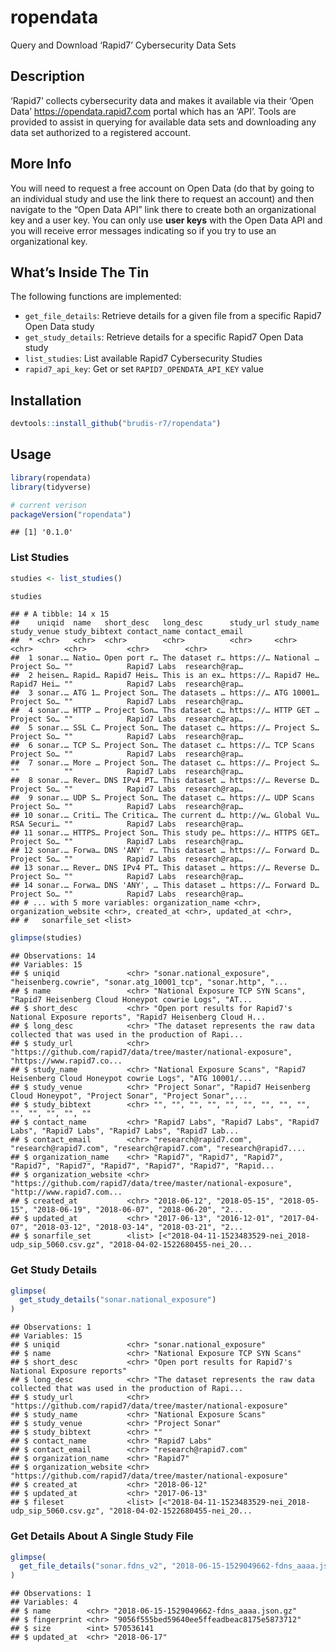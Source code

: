
# ropendata

Query and Download ‘Rapid7’ Cybersecurity Data Sets

## Description

‘Rapid7’ collects cybersecurity data and makes it available via their
‘Open Data’ <https://opendata.rapid7.com> portal which has an ‘API’.
Tools are provided to assist in querying for available data sets and
downloading any data set authorized to a registered account.

## More Info

You will need to request a free account on Open Data (do that by going
to an individual study and use the link there to request an account) and
then navigate to the “Open Data API” link there to create both an
organizational key and a user key. You can only use **user keys** with
the Open Data API and you will receive error messages indicating so if
you try to use an organizational key.

## What’s Inside The Tin

The following functions are implemented:

  - `get_file_details`: Retrieve details for a given file from a
    specific Rapid7 Open Data study
  - `get_study_details`: Retrieve details for a specific Rapid7 Open
    Data study
  - `list_studies`: List available Rapid7 Cybersecurity Studies
  - `rapid7_api_key`: Get or set `RAPID7_OPENDATA_API_KEY` value

## Installation

``` r
devtools::install_github("brudis-r7/ropendata")
```

## Usage

``` r
library(ropendata)
library(tidyverse)

# current verison
packageVersion("ropendata")
```

    ## [1] '0.1.0'

### List Studies

``` r
studies <- list_studies()

studies
```

    ## # A tibble: 14 x 15
    ##    uniqid  name   short_desc   long_desc      study_url study_name study_venue study_bibtext contact_name contact_email
    ##  * <chr>   <chr>  <chr>        <chr>          <chr>     <chr>      <chr>       <chr>         <chr>        <chr>        
    ##  1 sonar.… Natio… Open port r… The dataset r… https://… National … Project So… ""            Rapid7 Labs  research@rap…
    ##  2 heisen… Rapid… Rapid7 Heis… This is an ex… https://… Rapid7 He… Rapid7 Hei… ""            Rapid7 Labs  research@rap…
    ##  3 sonar.… ATG 1… Project Son… The datasets … https://… ATG 10001… Project So… ""            Rapid7 Labs  research@rap…
    ##  4 sonar.… HTTP … Project Son… Ths dataset c… https://… HTTP GET … Project So… ""            Rapid7 Labs  research@rap…
    ##  5 sonar.… SSL C… Project Son… The dataset c… https://… Project S… Project So… ""            Rapid7 Labs  research@rap…
    ##  6 sonar.… TCP S… Project Son… The dataset c… https://… TCP Scans  Project So… ""            Rapid7 Labs  research@rap…
    ##  7 sonar.… More … Project Son… The dataset c… https://… Project S… ""          ""            Rapid7 Labs  research@rap…
    ##  8 sonar.… Rever… DNS IPv4 PT… This dataset … https://… Reverse D… Project So… ""            Rapid7 Labs  research@rap…
    ##  9 sonar.… UDP S… Project Son… The dataset c… https://… UDP Scans  Project So… ""            Rapid7 Labs  research@rap…
    ## 10 sonar.… Criti… The Critica… The current d… http://w… Global Vu… RSA Securi… ""            Rapid7 Labs  research@rap…
    ## 11 sonar.… HTTPS… Project Son… This study pe… https://… HTTPS GET… Project So… ""            Rapid7 Labs  research@rap…
    ## 12 sonar.… Forwa… DNS 'ANY' r… This dataset … https://… Forward D… Project So… ""            Rapid7 Labs  research@rap…
    ## 13 sonar.… Rever… DNS IPv4 PT… This dataset … https://… Reverse D… Project So… ""            Rapid7 Labs  research@rap…
    ## 14 sonar.… Forwa… DNS 'ANY', … This dataset … https://… Forward D… Project So… ""            Rapid7 Labs  research@rap…
    ## # ... with 5 more variables: organization_name <chr>, organization_website <chr>, created_at <chr>, updated_at <chr>,
    ## #   sonarfile_set <list>

``` r
glimpse(studies)
```

    ## Observations: 14
    ## Variables: 15
    ## $ uniqid               <chr> "sonar.national_exposure", "heisenberg.cowrie", "sonar.atg_10001_tcp", "sonar.http", "...
    ## $ name                 <chr> "National Exposure TCP SYN Scans", "Rapid7 Heisenberg Cloud Honeypot cowrie Logs", "AT...
    ## $ short_desc           <chr> "Open port results for Rapid7's National Exposure reports", "Rapid7 Heisenberg Cloud H...
    ## $ long_desc            <chr> "The dataset represents the raw data collected that was used in the production of Rapi...
    ## $ study_url            <chr> "https://github.com/rapid7/data/tree/master/national-exposure", "https://www.rapid7.co...
    ## $ study_name           <chr> "National Exposure Scans", "Rapid7 Heisenberg Cloud Honeypot cowrie Logs", "ATG 10001/...
    ## $ study_venue          <chr> "Project Sonar", "Rapid7 Heisenberg Cloud Honeypot", "Project Sonar", "Project Sonar",...
    ## $ study_bibtext        <chr> "", "", "", "", "", "", "", "", "", "", "", "", "", ""
    ## $ contact_name         <chr> "Rapid7 Labs", "Rapid7 Labs", "Rapid7 Labs", "Rapid7 Labs", "Rapid7 Labs", "Rapid7 Lab...
    ## $ contact_email        <chr> "research@rapid7.com", "research@rapid7.com", "research@rapid7.com", "research@rapid7....
    ## $ organization_name    <chr> "Rapid7", "Rapid7", "Rapid7", "Rapid7", "Rapid7", "Rapid7", "Rapid7", "Rapid7", "Rapid...
    ## $ organization_website <chr> "https://github.com/rapid7/data/tree/master/national-exposure", "http://www.rapid7.com...
    ## $ created_at           <chr> "2018-06-12", "2018-05-15", "2018-05-15", "2018-06-19", "2018-06-07", "2018-06-20", "2...
    ## $ updated_at           <chr> "2017-06-13", "2016-12-01", "2017-04-07", "2018-03-12", "2018-03-14", "2018-03-21", "2...
    ## $ sonarfile_set        <list> [<"2018-04-11-1523483529-nei_2018-udp_sip_5060.csv.gz", "2018-04-02-1522680455-nei_20...

### Get Study Details

``` r
glimpse(
  get_study_details("sonar.national_exposure")
)
```

    ## Observations: 1
    ## Variables: 15
    ## $ uniqid               <chr> "sonar.national_exposure"
    ## $ name                 <chr> "National Exposure TCP SYN Scans"
    ## $ short_desc           <chr> "Open port results for Rapid7's National Exposure reports"
    ## $ long_desc            <chr> "The dataset represents the raw data collected that was used in the production of Rapi...
    ## $ study_url            <chr> "https://github.com/rapid7/data/tree/master/national-exposure"
    ## $ study_name           <chr> "National Exposure Scans"
    ## $ study_venue          <chr> "Project Sonar"
    ## $ study_bibtext        <chr> ""
    ## $ contact_name         <chr> "Rapid7 Labs"
    ## $ contact_email        <chr> "research@rapid7.com"
    ## $ organization_name    <chr> "Rapid7"
    ## $ organization_website <chr> "https://github.com/rapid7/data/tree/master/national-exposure"
    ## $ created_at           <chr> "2018-06-12"
    ## $ updated_at           <chr> "2017-06-13"
    ## $ fileset              <list> [<"2018-04-11-1523483529-nei_2018-udp_sip_5060.csv.gz", "2018-04-02-1522680455-nei_20...

### Get Details About A Single Study File

``` r
glimpse(
  get_file_details("sonar.fdns_v2", "2018-06-15-1529049662-fdns_aaaa.json.gz")
)
```

    ## Observations: 1
    ## Variables: 4
    ## $ name        <chr> "2018-06-15-1529049662-fdns_aaaa.json.gz"
    ## $ fingerprint <chr> "9056f555bed59640ee5ffeadbeac8175e5873712"
    ## $ size        <int> 570536141
    ## $ updated_at  <chr> "2018-06-17"

